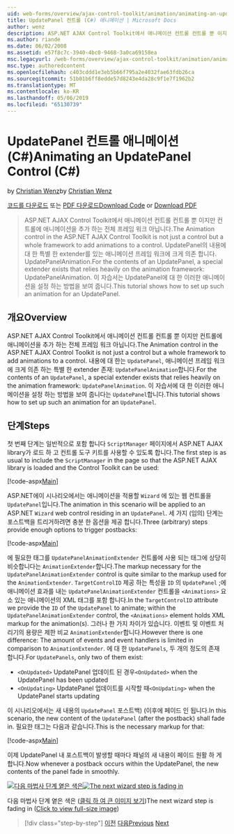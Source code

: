 ```yaml
---
uid: web-forms/overview/ajax-control-toolkit/animation/animating-an-updatepanel-control-cs
title: UpdatePanel 컨트롤 (C#) 애니메이션 | Microsoft Docs
author: wenz
description: ASP.NET AJAX Control Toolkit에서 애니메이션 컨트롤 컨트롤 뿐 이지만 컨트롤에 애니메이션을 추가 하는 전체 프레임 워크 아닙니다. 내용에 대 한 프로그램...
ms.author: riande
ms.date: 06/02/2008
ms.assetid: e57f8c7c-3940-4bc0-9468-3a0ca69158ea
msc.legacyurl: /web-forms/overview/ajax-control-toolkit/animation/animating-an-updatepanel-control-cs
msc.type: authoredcontent
ms.openlocfilehash: c403cddd1e3eb5b66f795a2e4032fae63fdb26ca
ms.sourcegitcommit: 51b01b6ff8edde57d8243e4da28c9f1e7f1962b2
ms.translationtype: MT
ms.contentlocale: ko-KR
ms.lasthandoff: 05/06/2019
ms.locfileid: "65130739"
---
```

# <a name="animating-an-updatepanel-control-c"></a><span data-ttu-id="a8e44-104">UpdatePanel 컨트롤 애니메이션(C#)</span><span class="sxs-lookup"><span data-stu-id="a8e44-104">Animating an UpdatePanel Control (C#)</span></span>

<span data-ttu-id="a8e44-105">by [Christian Wenz](https://github.com/wenz)</span><span class="sxs-lookup"><span data-stu-id="a8e44-105">by [Christian Wenz](https://github.com/wenz)</span></span>

<span data-ttu-id="a8e44-106">[코드를 다운로드](http://download.microsoft.com/download/9/3/f/93f8daea-bebd-4821-833b-95205389c7d0/UpdatePanelAnimation1.cs.zip) 또는 [PDF 다운로드](http://download.microsoft.com/download/b/6/a/b6ae89ee-df69-4c87-9bfb-ad1eb2b23373/updatepanelanimation1CS.pdf)</span><span class="sxs-lookup"><span data-stu-id="a8e44-106">[Download Code](http://download.microsoft.com/download/9/3/f/93f8daea-bebd-4821-833b-95205389c7d0/UpdatePanelAnimation1.cs.zip) or [Download PDF](http://download.microsoft.com/download/b/6/a/b6ae89ee-df69-4c87-9bfb-ad1eb2b23373/updatepanelanimation1CS.pdf)</span></span>

> <span data-ttu-id="a8e44-107">ASP.NET AJAX Control Toolkit에서 애니메이션 컨트롤 컨트롤 뿐 이지만 컨트롤에 애니메이션을 추가 하는 전체 프레임 워크 아닙니다.</span><span class="sxs-lookup"><span data-stu-id="a8e44-107">The Animation control in the ASP.NET AJAX Control Toolkit is not just a control but a whole framework to add animations to a control.</span></span> <span data-ttu-id="a8e44-108">UpdatePanel의 내용에 대 한 특별 한 extender를 있는 애니메이션 프레임 워크에 크게 의존 합니다. UpdatePanelAnimation.</span><span class="sxs-lookup"><span data-stu-id="a8e44-108">For the contents of an UpdatePanel, a special extender exists that relies heavily on the animation framework: UpdatePanelAnimation.</span></span> <span data-ttu-id="a8e44-109">이 자습서는 UpdatePanel에 대 한 이러한 애니메이션을 설정 하는 방법을 보여 줍니다.</span><span class="sxs-lookup"><span data-stu-id="a8e44-109">This tutorial shows how to set up such an animation for an UpdatePanel.</span></span>

## <a name="overview"></a><span data-ttu-id="a8e44-110">개요</span><span class="sxs-lookup"><span data-stu-id="a8e44-110">Overview</span></span>

<span data-ttu-id="a8e44-111">ASP.NET AJAX Control Toolkit에서 애니메이션 컨트롤 컨트롤 뿐 이지만 컨트롤에 애니메이션을 추가 하는 전체 프레임 워크 아닙니다.</span><span class="sxs-lookup"><span data-stu-id="a8e44-111">The Animation control in the ASP.NET AJAX Control Toolkit is not just a control but a whole framework to add animations to a control.</span></span> <span data-ttu-id="a8e44-112">내용에 대 한는 `UpdatePanel`, 애니메이션 프레임 워크에 크게 의존 하는 특별 한 extender 존재: `UpdatePanelAnimation`합니다.</span><span class="sxs-lookup"><span data-stu-id="a8e44-112">For the contents of an `UpdatePanel`, a special extender exists that relies heavily on the animation framework: `UpdatePanelAnimation`.</span></span> <span data-ttu-id="a8e44-113">이 자습서에 대 한 이러한 애니메이션을 설정 하는 방법을 보여 줍니다는 `UpdatePanel`합니다.</span><span class="sxs-lookup"><span data-stu-id="a8e44-113">This tutorial shows how to set up such an animation for an `UpdatePanel`.</span></span>

## <a name="steps"></a><span data-ttu-id="a8e44-114">단계</span><span class="sxs-lookup"><span data-stu-id="a8e44-114">Steps</span></span>

<span data-ttu-id="a8e44-115">첫 번째 단계는 일반적으로 포함 합니다 `ScriptManager` 페이지에서 ASP.NET AJAX library가 로드 하 고 컨트롤 도구 키트를 사용할 수 있도록 합니다.</span><span class="sxs-lookup"><span data-stu-id="a8e44-115">The first step is as usual to include the `ScriptManager` in the page so that the ASP.NET AJAX library is loaded and the Control Toolkit can be used:</span></span>

[!code-aspx[Main](animating-an-updatepanel-control-cs/samples/sample1.aspx)]

<span data-ttu-id="a8e44-116">ASP.NET에이 시나리오에서는 애니메이션을 적용할 `Wizard` 에 있는 웹 컨트롤을 `UpdatePanel`입니다.</span><span class="sxs-lookup"><span data-stu-id="a8e44-116">The animation in this scenario will be applied to an ASP.NET `Wizard` web control residing in an `UpdatePanel`.</span></span> <span data-ttu-id="a8e44-117">세 가지 (임의) 단계는 포스트백을 트리거하려면 충분 한 옵션을 제공 합니다.</span><span class="sxs-lookup"><span data-stu-id="a8e44-117">Three (arbitrary) steps provide enough options to trigger postbacks:</span></span>

[!code-aspx[Main](animating-an-updatepanel-control-cs/samples/sample2.aspx)]

<span data-ttu-id="a8e44-118">에 필요한 태그를 `UpdatePanelAnimationExtender` 컨트롤에 사용 되는 태그에 상당히 비슷합니다는 `AnimationExtender`합니다.</span><span class="sxs-lookup"><span data-stu-id="a8e44-118">The markup necessary for the `UpdatePanelAnimationExtender` control is quite similar to the markup used for the `AnimationExtender`.</span></span> <span data-ttu-id="a8e44-119">`TargetControlID` 제공 하는 특성을 `ID` 의 `UpdatePanel` ;에 애니메이션 효과를 내는 `UpdatePanelAnimationExtender` 컨트롤을 `<Animations>` 요소 있는 애니메이션의 XML 태그를 포함 합니다.</span><span class="sxs-lookup"><span data-stu-id="a8e44-119">In the `TargetControlID` attribute we provide the `ID` of the `UpdatePanel` to animate; within the `UpdatePanelAnimationExtender` control, the `<Animations>` element holds XML markup for the animation(s).</span></span> <span data-ttu-id="a8e44-120">그러나 한 가지 차이가 있습니다. 이벤트 및 이벤트 처리기의 용량은 제한 비교 `AnimationExtender`합니다.</span><span class="sxs-lookup"><span data-stu-id="a8e44-120">However there is one difference: The amount of events and event handlers is limited in comparison to `AnimationExtender`.</span></span> <span data-ttu-id="a8e44-121">에 대 한 `UpdatePanels`, 두 개의 정도의 존재 합니다.</span><span class="sxs-lookup"><span data-stu-id="a8e44-121">For `UpdatePanels`, only two of them exist:</span></span>

- <span data-ttu-id="a8e44-122">`<OnUpdated>` UpdatePanel 업데이트 된 경우</span><span class="sxs-lookup"><span data-stu-id="a8e44-122">`<OnUpdated>` when the UpdatePanel has been updated</span></span>
- <span data-ttu-id="a8e44-123">`<OnUpdating>` UpdatePanel 업데이트를 시작할 때</span><span class="sxs-lookup"><span data-stu-id="a8e44-123">`<OnUpdating>` when the UpdatePanel starts updating</span></span>

<span data-ttu-id="a8e44-124">이 시나리오에서는 새 내용의 `UpdatePanel` 포스트백) (이후에 페이드 인 됩니다.</span><span class="sxs-lookup"><span data-stu-id="a8e44-124">In this scenario, the new content of the `UpdatePanel` (after the postback) shall fade in.</span></span> <span data-ttu-id="a8e44-125">필요한 태그는 다음과 같습니다.</span><span class="sxs-lookup"><span data-stu-id="a8e44-125">This is the necessary markup for that:</span></span>

[!code-aspx[Main](animating-an-updatepanel-control-cs/samples/sample3.aspx)]

<span data-ttu-id="a8e44-126">이제 UpdatePanel 내 포스트백이 발생할 때마다 패널의 새 내용이 페이드 원활 하 게 합니다.</span><span class="sxs-lookup"><span data-stu-id="a8e44-126">Now whenever a postback occurs within the UpdatePanel, the new contents of the panel fade in smoothly.</span></span>

<span data-ttu-id="a8e44-127">[![다음 마법사 단계 옅은 색은](animating-an-updatepanel-control-cs/_static/image2.png)](animating-an-updatepanel-control-cs/_static/image1.png)</span><span class="sxs-lookup"><span data-stu-id="a8e44-127">[![The next wizard step is fading in](animating-an-updatepanel-control-cs/_static/image2.png)](animating-an-updatepanel-control-cs/_static/image1.png)</span></span>

<span data-ttu-id="a8e44-128">다음 마법사 단계 옅은 색은 ([클릭 하 여 큰 이미지 보기](animating-an-updatepanel-control-cs/_static/image3.png))</span><span class="sxs-lookup"><span data-stu-id="a8e44-128">The next wizard step is fading in ([Click to view full-size image](animating-an-updatepanel-control-cs/_static/image3.png))</span></span>

> [!div class="step-by-step"]
> <span data-ttu-id="a8e44-129">[이전](changing-an-animation-using-client-side-code-cs.md)
> [다음](dynamically-controlling-updatepanel-animations-cs.md)</span><span class="sxs-lookup"><span data-stu-id="a8e44-129">[Previous](changing-an-animation-using-client-side-code-cs.md)
[Next](dynamically-controlling-updatepanel-animations-cs.md)</span></span>
